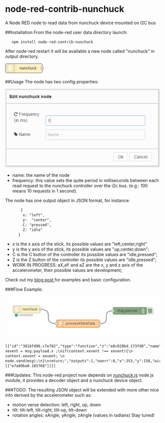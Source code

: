 # node-red-contrib-nunchuck
A Node RED node to read data from nunchuck device mounted on I2C bus

##Installation
From the node-red user data directory launch:

       npm install node-red-contrib-nunchuck
 
 After node-red restart it will be available a new node called "nunchuck" in output directory.
 
 ![](./assets/img/node.png)
 
##Usage
The node has two config properties:
 
 ![](./assets/img/nunchuck-node-config.png)
 
  - name: the name of the node
  - frequency: this value sets the quite period in milliseconds between each read request to the nunchuck controller over the i2c bus. (e.g.: 100 means 10 requests in 1 second). 
  
 The node has one output object in JSON format, for instance:
```
       {
        x: "left",
        y:  "center",
        C: "pressed",
        Z: "idle"
      }
```
 - x is the x axis of the stick, its possible values are "left,center,right"
 - y is the y axis of the stick, its possible values are "up,center,down";
 - C is the C button of the controller its possible values are "idle,pressed";
 - Z is the Z button of the controller its possible values are "idle,pressed";
 - WORK IN PROGRESS: aX,aY and aZ are the x, y and z axis of the accelerometer, their possible values are development;

Check out my [blog post ](http://www.luigibifulco.it/blog/en/blog/raspberrypi-nunchuck-nodered-a-lot-of-fun) for examples and basic configuration.

###Flow Example:
![](./assets/img/nunchuck-function-node.png)

```
[{"id":"3818fd96.c7e702","type":"function","z":"e8c028bd.173fd8","name":"processXStickData","func":"var xevent = msg.payload.x ;\nif(context.xevent !== xevent){\n context.xevent = xevent; \n node.send(msg);\n}\nreturn;","outputs":1,"noerr":0,"x":353,"y":158,"wires":[["e7a89ba0.185768"]]}]
```

###Updates:
This node-red project now depends on [nunchuck.js](https://github.com/muten84/nunchuck.js) node.js module, it provides a decoder object and a nunchuck device object.

###TODO:
The resulting JSON object will be extended with more other nice info derived by the accelerometer such as:
 - motion verse detection: left, right, up, down 
 - tilt: tilt-left, tilt-right, tilt-up, tilt-down
 - rotation angles: xAngle, yAngle, zAngle (values in radians)
Stay tuned!

